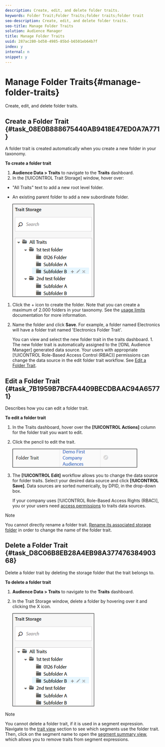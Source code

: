 ```yaml
---
description: Create, edit, and delete folder traits.
keywords: Folder Trait;Folder Traits;folder traits;folder trait
seo-description: Create, edit, and delete folder traits.
seo-title: Manage Folder Traits
solution: Audience Manager
title: Manage Folder Traits
uuid: 287ac280-bd58-4985-85bd-b6501eb64b7f
index: y
internal: n
snippet: y
---
```


# Manage Folder Traits{#manage-folder-traits}

Create, edit, and delete folder traits.

## Create a Folder Trait {#task_08E0B888675440AB9418E47ED0A7A771}

A folder trait is created automatically when you create a new folder in your taxonomy.

<!-- 

create-folder-trait.xml

 -->

**To create a folder trait** 

1. **Audience Data > Traits** to navigate to the **Traits** dashboard.
1. In the [!UICONTROL Trait Storage] window, hover over:

* "All Traits" text to add a new root level folder. 
* An existing parent folder to add a new subordinate folder.

   ![](assets/folder_traits_create.PNG)

1. Click the + icon to create the folder. Note that you can create a maximum of 2.000 folders in your taxonomy. See the [usage limits](../../c-features/c-administration/usage-limits.md#concept_54772E0557C74849812CE54ACB4B0511) documentation for more information.
1. Name the folder and click **Save**. For example, a folder named Electronics will have a folder trait named 'Electronics Folder Trait'.

   You can view and select the new folder trait in the traits dashboard. 1. The new folder trait is automatically assigned to the [!DNL Audience Manager] generated data source. Your users with appropriate [!UICONTROL Role-Based Access Control (RBAC)] permissions can change the data source in the edit folder trait workflow. See [Edit a Folder Trait](../../c-features/traits/manage-folder-traits.md#task_7B1959B7BCFA4409BECDBAAC94A65771).

## Edit a Folder Trait {#task_7B1959B7BCFA4409BECDBAAC94A65771}

Describes how you can edit a folder trait.

<!-- 

edit-folder-trait.xml

 -->

**To edit a folder trait** 

1. In the Traits dashboard, hover over the **[!UICONTROL Actions]** column for the folder trait you want to edit.
1. Click the pencil to edit the trait.

   ![](assets/folder_traits_edit_border.png)

1. The **[!UICONTROL Edit]** workflow allows you to change the data source for folder traits. Select your desired data source and click **[!UICONTROL Save]**. Data sources are sorted numerically, by DPID, in the drop-down box.

   If your company uses [!UICONTROL Role-Based Access Rights (RBAC)], you or your users need [access permissions](../../c-features/traits/about-folder-traits.md#section_FB11C9F6F6F542328A6F1F22C40C2220) to traits data sources. 

>[!NOTE]
>
>You cannot directly rename a folder trait. [Rename its associated storage folder](../../c-features/traits/trait-storage.md#task_0A123EBA0E7D4DC68C027936CBC77711) in order to change the name of the folder trait.

## Delete a Folder Trait {#task_D8C06B8EB28A4EB98A37747638490368}

Delete a folder trait by deleting the storage folder that the trait belongs to.

<!-- 

delete-folder-trait.xml

 -->

**To delete a folder trait** 

1. **Audience Data > Traits** to navigate to the **Traits** dashboard.
1. In the Trait Storage window, delete a folder by hovering over it and clicking the X icon.

   ![Step Result](assets/folder_traits_create.PNG)

>[!NOTE]
>
>You cannot delete a folder trait, if it is used in a segment expression. Navigate to the [trait view](../../c-features/traits/trait-details-page.md#concept_1117822DC9D94E25888A9D41DE01B1D9) section to see which segments use the folder trait. Then, click on the segment name to open the [segment summary view](../../c-features/c-segments/segment-summary-view.md#concept_D0C06175AB1C4220A407187D85FE6AFA), which allows you to remove traits from segment expressions.

